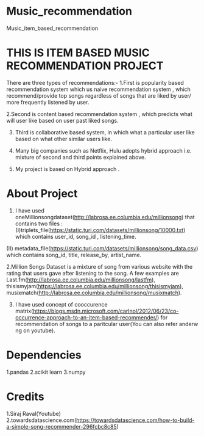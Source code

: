 # Music_recommendation
Music_item_based_recommendation

# THIS IS ITEM BASED MUSIC RECOMMENDATION PROJECT 

There are three types of recommendations:-
1.First is popularity based recommendation system which us naive recommendation system , which recommend/provide top songs regardless of songs that are liked by user/ more frequently listened by user.

2.Second is content based recommendation system , which predicts what will user like based on user past liked songs.

3. Third is collaborative based system, in which what a particular user like based on what other similar users like.

4. Many big companies such as Netflix, Hulu adopts hybrid approach i.e. mixture of second and third points explained above.

5. My project is based on Hybrid approach .


# About Project

1. I have used oneMillionsongdataset(http://labrosa.ee.columbia.edu/millionsong) that contains two files : (I)triplets_file(https://static.turi.com/datasets/millionsong/10000.txt)
which contains  user_id, song_id , listening_time.

(II) metadata_file(https://static.turi.com/datasets/millionsong/song_data.csv) which contains song_id, title, release_by, artist_name.

2.Million Songs Dataset is a mixture of song from various website with the rating that users gave after listening to the song. A few examples are Last.fm(http://labrosa.ee.columbia.edu/millionsong/lastfm), thisismyjam(https://labrosa.ee.columbia.edu/millionsong/thisismyjam), musixmatch(http://labrosa.ee.columbia.edu/millionsong/musixmatch).

3. I have used concept of cooccurence matrix(https://blogs.msdn.microsoft.com/carlnol/2012/06/23/co-occurrence-approach-to-an-item-based-recommender/) for recommendation of songs to a paritcular user(You can also refer anderw ng on youtube).

# Dependencies
1.pandas
2.scikit learn
3.numpy


# Credits 
1.Siraj Raval(Youtube)
2.towardsdatascience.com(https://towardsdatascience.com/how-to-build-a-simple-song-recommender-296fcbc8c85)
